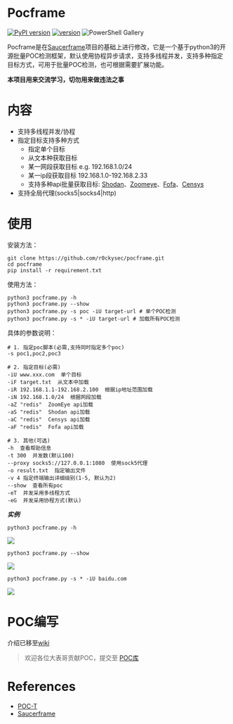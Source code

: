 # Pocframe
[![PyPI version](https://img.shields.io/badge/python-3-blue.svg)](https://www.python.org/)  [![version](https://img.shields.io/badge/version-v1.0-brightgreen)](https://github.com/r0ckysec/pocframe)  ![PowerShell Gallery](https://img.shields.io/powershellgallery/p/DNS.1.1.1.1)

Pocframe是在[Saucerframe](https://github.com/saucer-man/saucerframe)项目的基础上进行修改，它是一个基于python3的开源批量POC检测框架，默认使用协程异步请求，支持多线程并发，支持多种指定目标方式，可用于批量POC检测，也可根据需要扩展功能。

**本项目用来交流学习，切勿用来做违法之事**

# 内容

- 支持多线程并发/协程
- 指定目标支持多种方式
    - 指定单个目标
    - 从文本种获取目标
    - 某一网段获取目标 e.g. 192.168.1.0/24
    - 某一ip段获取目标 192.168.1.0-192.168.2.33
    - 支持多种api批量获取目标: [Shodan](https://www.shodan.io/)、[Zoomeye](https://www.zoomeye.org/)、[Fofa](https://fofa.so)、[Censys](https://censys.io)
- 支持全局代理(socks5|socks4|http)

# 使用

安装方法：
```shell
git clone https://github.com/r0ckysec/pocframe.git 
cd pocframe
pip install -r requirement.txt 
```

使用方法：
```shell
python3 pocframe.py -h
python3 pocframe.py --show
python3 pocframe.py -s poc -iU target-url # 单个POC检测
python3 pocframe.py -s * -iU target-url # 加载所有POC检测
```

具体的参数说明：
```
# 1. 指定poc脚本(必需,支持同时指定多个poc)
-s poc1,poc2,poc3

# 2. 指定目标(必需)
-iU www.xxx.com  单个目标
-iF target.txt  从文本中加载
-iR 192.168.1.1-192.168.2.100  根据ip地址范围加载
-iN 192.168.1.0/24  根据网段加载
-aZ "redis"  ZoomEye api加载
-aS "redis"  Shodan api加载
-aC "redis"  Censys api加载
-aF "redis"  Fofa api加载

# 3. 其他(可选)
-h  查看帮助信息
-t 300  并发数(默认100)
--proxy socks5://127.0.0.1:1080  使用sock5代理
-o result.txt  指定输出文件
-v 4 指定终端输出详细级别(1-5, 默认为2)
--show  查看所有poc
-eT  并发采用多线程方式
-eG  并发采用协程方式(默认)
```

***实例***

`python3 pocframe.py -h`

![](https://github.com/r0ckysec/pocframe/blob/master/doc/img1.png)

`python3 pocframe.py --show`

![](https://github.com/r0ckysec/pocframe/blob/master/doc/img2.png)

`python3 pocframe.py -s * -iU baidu.com`

![](https://github.com/r0ckysec/pocframe/blob/master/doc/img3.png)


# POC编写

介绍已移至[wiki](https://github.com/r0ckysec/pocframe/wiki)

> 欢迎各位大表哥贡献POC，提交至 [POC库](https://github.com/r0ckysec/pocframe/tree/master/scripts) 

# References

- [POC-T](https://github.com/Xyntax/POC-T)
- [Saucerframe](https://github.com/saucer-man/saucerframe)
